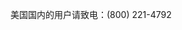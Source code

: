 <Token xmlns:xlink="http://www.w3.org/1999/xlink">美国国内的用户请致电：(800) 221-4792</Token>

<!--HONumber=Jul16_HO3-->


